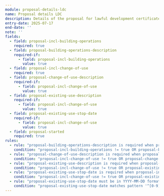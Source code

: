 ```yaml
---
module: proposal-details-ldc
name: Proposal details LDC
description: Details of the proposal for lawful development certificate applications
entry-date: 2025-07-17
end-date: ''
note: ''
fields:
  - field: proposal-incl-building-operations
    required: true
  - field: proposal-building-operations-description
    required-if:
      - field: proposal-incl-building-operations
        value: true
  - field: proposal-incl-change-of-use
    required: true
  - field: proposal-change-of-use-description
    required-if:
      - field: proposal-incl-change-of-use
        value: true
  - field: proposal-existing-use-description
    required-if:
      - field: proposal-incl-change-of-use
        value: true
  - field: proposal-existing-use-stop-date
    required-if:
      - field: proposal-incl-change-of-use
        value: true
  - field: proposal-started
    required: true
rules:
  - rule: "proposal-building-operations-description is required when proposal-incl-building-operations is true"
    condition: "proposal-incl-building-operations != true OR proposal-building-operations-description is not empty"
  - rule: "proposal-change-of-use-description is required when proposal-incl-change-of-use is true"
    condition: "proposal-incl-change-of-use != true OR proposal-change-of-use-description is not empty"
  - rule: "proposal-existing-use-description is required when proposal-incl-change-of-use is true"
    condition: "proposal-incl-change-of-use != true OR proposal-existing-use-description is not empty"
  - rule: "proposal-existing-use-stop-date is required when proposal-incl-change-of-use is true"
    condition: "proposal-incl-change-of-use != true OR proposal-existing-use-stop-date is not empty"
  - rule: "proposal-existing-use-stop-date must be in YYYY-MM-DD format"
    condition: "proposal-existing-use-stop-date matches pattern '^[0-9]{4}-[0-9]{2}-[0-9]{2}$'"
---
```

